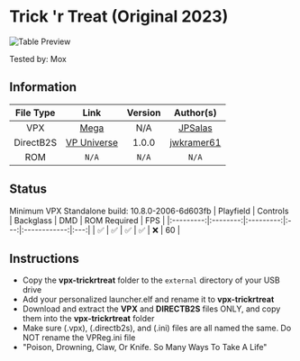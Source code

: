 # Trick 'r Treat (Original 2023)

![Table Preview](https://i.ytimg.com/vi/XdCv7q0uk7E/maxresdefault.jpg)

Tested by: Mox

## Information 
| File Type | Link | Version | Author(s) | 
|:---------:|:----:|:-------:|:---------:|
| VPX | [Mega](https://mega.nz/file/fsxVRaoD#5Oc7N0oRxNhkDOTl-kTlx_ByvdJUkMSjp83SYZLwPcg) | N/A | [JPSalas](https://www.vpforums.org/index.php?showuser=277) |
| DirectB2S | [VP Universe](https://vpuniverse.com/files/file/16456-trick-r-treat-3-screen-b2s/) | 1.0.0 | [jwkramer61](https://vpuniverse.com/profile/46356-jwkramer61/) |
| ROM | `N/A` | `N/A` | `N/A` |

## Status 
Minimum VPX Standalone build: 10.8.0-2006-6d603fb
| Playfield | Controls | Backglass | DMD | ROM Required | FPS | 
|:---------:|:--------:|:---------:|:---:|:------------:|:---:|
| :white_check_mark: | :white_check_mark: | :white_check_mark: | :white_check_mark: | :x: | 60 |

## Instructions 
- Copy the **vpx-trickrtreat** folder to the `external` directory of your USB drive
- Add your personalized launcher.elf and rename it to **vpx-trickrtreat**
- Download and extract the **VPX** and **DIRECTB2S** files ONLY, and copy them into the **vpx-trickrtreat** folder
- Make sure (.vpx), (.directb2s), and (.ini) files are all named the same. Do NOT rename the VPReg.ini file
- "Poison, Drowning, Claw, Or Knife. So Many Ways To Take A Life"
